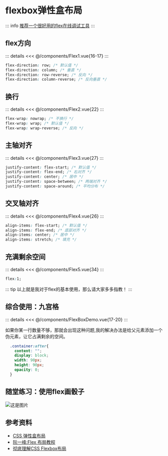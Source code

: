 # flexbox弹性盒布局
::: info
[推荐一个很好用的flex在线调试工具](https://kexiaolong.gitee.io/flexible-box-display/)
:::
## flex方向

<Flex1 />

::: details
<<< @/components/Flex1.vue{16-17}
:::

```css
flex-direction: row; /* 默认值 */
flex-direction: column; /* 垂直 */
flex-direction: row-reverse; /* 反向 */
flex-direction: column-reverse; /* 反向垂直 */
```

## 换行

<Flex2 />

::: details
<<< @/components/Flex2.vue{22}
:::

```css
flex-wrap: nowrap; /* 不换行 */
flex-wrap: wrap; /* 默认值 */
flex-wrap: wrap-reverse; /* 反向 */
```

## 主轴对齐

<Flex3 />

::: details
<<< @/components/Flex3.vue{27}
:::

```css
justify-content: flex-start; /* 默认值 */
justify-content: flex-end; /* 右对齐 */
justify-content: center; /* 居中 */
justify-content: space-between; /* 两端对齐 */
justify-content: space-around; /* 平均分布 */
```

## 交叉轴对齐

<Flex4 />

::: details
<<< @/components/Flex4.vue{26}
:::

```css
align-items: flex-start; /* 默认值 */
align-items: flex-end; /* 底部对齐 */
align-items: center; /* 居中 */
align-items: stretch; /* 填充 */
```
## 充满剩余空间
<Flex5 />

::: details
<<< @/components/Flex5.vue{34}
:::

```css
flex:1;
```

::: tip
以上就是我对于flex的基本使用，那么请大家多多指教！
:::

## 综合使用：九宫格

<FlexBoxDemo />

::: details
<<< @/components/FlexBoxDemo.vue{17-20}
:::

如果你某一行数量不够，那就会出现这种问题,我的解决办法是给父元素添加一个伪元素，让它占满剩余的空间。

```css
  .container:after{
    content: "";
    display: block;
    width: 90px;
    height: 90px;
    opacity: 0;
  }
```

## 随堂练习：使用flex画骰子

![这是图片](https://en.pimg.jp/040/509/578/1/40509578.jpg)

## 参考资料
- [CSS 弹性盒布局](https://developer.mozilla.org/zh-CN/docs/Web/CSS/CSS_Flexible_Box_Layout)
- [阮一峰:Flex 布局教程](https://www.ruanyifeng.com/blog/2015/07/flex-grammar.html)
- [彻底理解CSS Flexbox布局](https://juejin.cn/post/7004622232378966046)
<script setup>
import FlexBoxDemo from '../components/FlexBoxDemo.vue';
import Flex1 from '../components/Flex1.vue';
import Flex2 from '../components/Flex2.vue';
import Flex3 from '../components/Flex3.vue';
import Flex4 from '../components/Flex4.vue';
import Flex5 from '../components/Flex5.vue';

</script>

